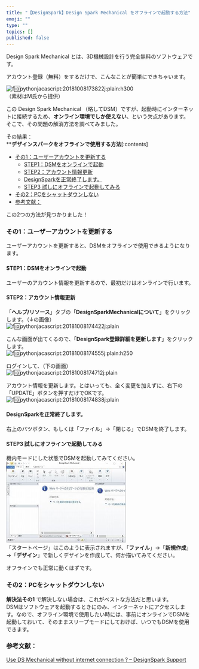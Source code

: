 ```yaml
---
title: "【DesignSpark】Design Spark Mechanical をオフラインで起動する方法"
emoji: ""
type: ""
topics: []
published: false
---
```


Design Spark Mechanical とは、3D機械設計を行う完全無料のソフトウェアです。

アカウント登録（無料）をするだけで、こんなことが簡単にできちゃいます。

![f:id:pythonjacascript:20181008173822j:plain:h300](/images/ppythonjacascript2018100820181008173822.jpg "f:id:pythonjacascript:20181008173822j:plain:h300")  
（素材はM氏から提供）

この Design Spark Mechanical （略してDSM）ですが、起動時にインターネットに接続するため、**オンライン環境でしか使えない**、という欠点があります。  
そこで、その問題の解消方法を調べてみました。
  
  
その結果：  
****デザインスパークをオフラインで使用する方法**\[:contents\]

* [その1：ユーザーアカウントを更新する](#その1ユーザーアカウントを更新する)  
   * [STEP1：DSMをオンラインで起動](#STEP1DSMをオンラインで起動)  
   * [STEP2：アカウント情報更新](#STEP2アカウント情報更新)  
   * [DesignSparkを正常終了します。](#DesignSparkを正常終了します)  
   * [STEP3 試しにオフラインで起動してみる](#STEP3-試しにオフラインで起動してみる)
* [その2：PCをシャットダウンしない](#その2PCをシャットダウンしない)
* [参考文献：](#参考文献)

この2つの方法が見つかりました！  
  
  
### その1：ユーザーアカウントを更新する

ユーザーアカウントを更新すると、DSMをオフラインで使用できるようになります。  
  
#### STEP1：DSMをオンラインで起動

ユーザーのアカウント情報を更新するので、最初だけはオンラインで行います。  
  
#### STEP2：アカウント情報更新

「**ヘルプ/リソース**」タブの「**DesignSparkMechanicalについて**」をクリックします。（↓の画像）  
![f:id:pythonjacascript:20181008174422j:plain](/images/ppythonjacascript2018100820181008174422.jpg "f:id:pythonjacascript:20181008174422j:plain")

  
こんな画面が出てくるので、「**DesignSpark登録詳細を更新します**」をクリックします。  
![f:id:pythonjacascript:20181008174555j:plain:h250](/images/ppythonjacascript2018100820181008174555.jpg "f:id:pythonjacascript:20181008174555j:plain:h250")

  
ログインして、（下の画面）  
![f:id:pythonjacascript:20181008174712j:plain](/images/ppythonjacascript2018100820181008174712.jpg "f:id:pythonjacascript:20181008174712j:plain")

  
アカウント情報を更新します。とはいっても、全く変更を加えずに、右下の「UPDATE」ボタンを押すだけでOKです。  
![f:id:pythonjacascript:20181008174838j:plain](/images/ppythonjacascript2018100820181008174838.jpg "f:id:pythonjacascript:20181008174838j:plain")

#### DesignSparkを正常終了します。

右上のバツボタン、もしくは「ファイル」→「閉じる」でDSMを終了します。  
  
#### STEP3 試しにオフラインで起動してみる

機内モードにした状態でDSMを起動してみてください。  
![f:id:pythonjacascript:20181008175131j:plain:h300](/images/ppythonjacascript2018100820181008175131.jpg "f:id:pythonjacascript:20181008175131j:plain:h300")  
「スタートページ」はこのように表示されますが、「**ファイル**」→「**新規作成**」→「**デザイン**」で新しくデザインを作成して、何か描いてみてください。

オフラインでも正常に動くはずです。
  
  
### その2：PCをシャットダウンしない

**解決法その1** で解決しない場合は、これがベストな方法だと思います。  
DSMはソフトウェアを起動するときにのみ、インターネットにアクセスします。なので、オフライン環境で使用したい時には、事前にオンラインでDSMを起動しておいて、そのままスリープモードにしておけば、いつでもDSMを使用できます。  
  
  
### 参考文献：

[Use DS Mechanical without internet connection ? – DesignSpark Support](https://designspark.zendesk.com/hc/en-us/community/posts/115002368989-Use-DS-Mechanical-without-internet-connection-)